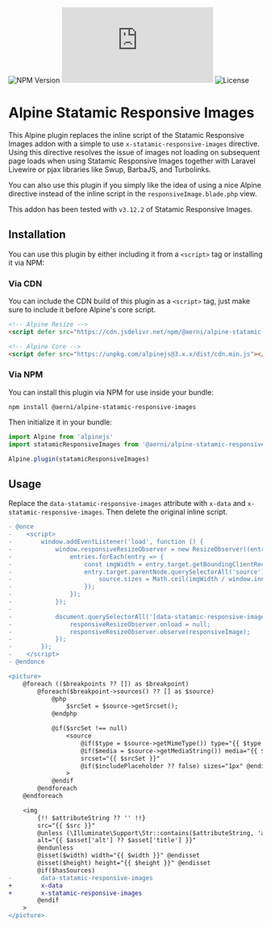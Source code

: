 ![NPM Version](https://badgen.net/npm/v/@aerni/alpine-statamic-responsive-images?style=flat-square)
![Build Size](https://badgen.net/badgesize/gzip/aerni/alpine-statamic-responsive-images/main/dist/cdn.min.js?style=flat-square)
![License](https://img.shields.io/github/license/aerni/alpine-statamic-responsive-images?style=flat-square)

# Alpine Statamic Responsive Images
This Alpine plugin replaces the inline script of the Statamic Responsive Images addon with a simple to use `x-statamic-responsive-images` directive. Using this directive resolves the issue of images not loading on subsequent page loads when using Statamic Responsive Images together with Laravel Livewire or pjax libraries like Swup, BarbaJS, and Turbolinks.

You can also use this plugin if you simply like the idea of using a nice Alpine directive instead of the inline script in the `responsiveImage.blade.php` view.

This addon has been tested with `v3.12.2` of Statamic Responsive Images.

## Installation
You can use this plugin by either including it from a `<script>` tag or installing it via NPM:

### Via CDN
You can include the CDN build of this plugin as a `<script>` tag, just make sure to include it before Alpine's core script.

```html
<!-- Alpine Resize -->
<script defer src="https://cdn.jsdelivr.net/npm/@aerni/alpine-statamic-responsive-images@1.x.x/dist/cdn.min.js"></script>

<!-- Alpine Core -->
<script defer src="https://unpkg.com/alpinejs@3.x.x/dist/cdn.min.js"></script>
```

### Via NPM
You can install this plugin via NPM for use inside your bundle:

```
npm install @aerni/alpine-statamic-responsive-images
```

Then initialize it in your bundle:

```js
import Alpine from 'alpinejs'
import statamicResponsiveImages from '@aerni/alpine-statamic-responsive-images'

Alpine.plugin(statamicResponsiveImages)
```

## Usage
Replace the `data-statamic-responsive-images` attribute with `x-data` and `x-statamic-responsive-images`. Then delete the original inline script.

```diff
- @once
-    <script>
-        window.addEventListener('load', function () {
-            window.responsiveResizeObserver = new ResizeObserver((entries) => {
-                entries.forEach(entry => {
-                    const imgWidth = entry.target.getBoundingClientRect().width;
-                    entry.target.parentNode.querySelectorAll('source').forEach((source) => {
-                        source.sizes = Math.ceil(imgWidth / window.innerWidth * 100) + 'vw';
-                    });
-                });
-            });
-
-            document.querySelectorAll('[data-statamic-responsive-images]').forEach(responsiveImage => {
-                responsiveResizeObserver.onload = null;
-                responsiveResizeObserver.observe(responsiveImage);
-            });
-        });
-    </script>
- @endonce

<picture>
    @foreach (($breakpoints ?? []) as $breakpoint)
        @foreach($breakpoint->sources() ?? [] as $source)
            @php
                $srcSet = $source->getSrcset();
            @endphp

            @if($srcSet !== null)
                <source
                    @if($type = $source->getMimeType()) type="{{ $type }}" @endif
                    @if($media = $source->getMediaString()) media="{{ $media }}" @endif
                    srcset="{{ $srcSet }}"
                    @if($includePlaceholder ?? false) sizes="1px" @endif
                >
            @endif
        @endforeach
    @endforeach

    <img
        {!! $attributeString ?? '' !!}
        src="{{ $src }}"
        @unless (\Illuminate\Support\Str::contains($attributeString, 'alt'))
        alt="{{ $asset['alt'] ?? $asset['title'] }}"
        @endunless
        @isset($width) width="{{ $width }}" @endisset
        @isset($height) height="{{ $height }}" @endisset
        @if($hasSources)
-        data-statamic-responsive-images
+        x-data
+        x-statamic-responsive-images
        @endif
    >
</picture>
```
